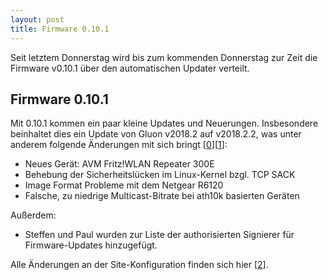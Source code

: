 ```yaml
---
layout: post
title: Firmware 0.10.1
---
```


Seit letztem Donnerstag wird bis zum kommenden Donnerstag zur Zeit die Firmware v0.10.1 über
den automatischen Updater verteilt.

## Firmware 0.10.1

Mit 0.10.1 kommen ein paar kleine Updates und Neuerungen. Insbesondere beinhaltet dies ein
Update von Gluon v2018.2 auf v2018.2.2, was unter anderem folgende Änderungen mit sich
bringt [[0]][[1]]:

* Neues Gerät: AVM Fritz!WLAN Repeater 300E
* Behebung der Sicherheitslücken im Linux-Kernel bzgl. TCP SACK
* Image Format Probleme mit dem Netgear R6120
* Falsche, zu niedrige Multicast-Bitrate bei ath10k basierten Geräten

Außerdem:

* Steffen und Paul wurden zur Liste der authorisierten Signierer für Firmware-Updates
  hinzugefügt.

Alle Änderungen an der Site-Konfiguration finden sich hier [[2]].


[0]: https://gluon.readthedocs.io/en/v2018.2.x/releases/v2018.2.1.html
[1]: https://gluon.readthedocs.io/en/v2018.2.x/releases/v2018.2.2.html
[2]: https://github.com/freifunk-luebeck/site-ffhl/tree/v0.10.1-1
